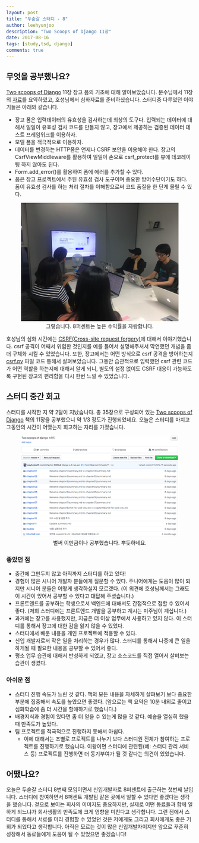 ```yaml
---
layout: post
title: "두숟갈 스터디 - 8"
author: leehyunjoo
description: "Two Scoops of Django 11장"
date: 2017-08-16
tags: [study,tsd, django]
comments: true
---
```


## 무엇을 공부했나요?
[Two scoops of Django](https://www.twoscoopspress.com/products/two-scoops-of-django-1-11) 11장 장고 폼의 기초에 대해 알아보았습니다. 문수님께서 11장의 [자료](https://github.com/8percent/tsd/blob/master/chapter11/summary.md)를 요약하였고, 호성님께서 심화자료를 준비하셨습니다. 스터디중 다루었던 이야기들은 아래와 같습니다.

- 장고 폼은 입력데이터의 유효성을 검사하는데 최상의 도구다. 입력되는 데이터에 대해서 일일이 유효성 검사 코드를 만들지 않고, 장고에서 제공하는 검증된 데이터 테스트 프레임워크를 이용하자.
- 모델 폼을 적극적으로 이용하자.
- 데이터를 변경하는 HTTP폼은 언제나 CSRF 보안을 이용해야 한다. 장고의 CsrfViewMiddleware를 활용하여 일일이 손으로 csrf_protect를 뷰에 데코레이팅 하지 않아도 된다.
- Form.add_error()를 활용하여 폼에 에러를 추가할 수 있다.
- 폼은 장고 프로젝트에서 주된 유효성 검사 도구이며 중요한 방어수단이기도 하다. 폼이 유효성 검사를 하는 처리 절차를 이해함으로써 코드 품질을 한 단계 올릴 수 있다.

<center>
<figure>
<img src="/images/tsd-8-1.jpg" alt="views">
<figcaption>그렇습니다. 8퍼센트는 높은 수익률을 자랑합니다.</figcaption>
</figure>
</center>

호성님의 심화 시간에는 [CSRF(Cross-site request forgery)](https://ko.wikipedia.org/wiki/%EC%82%AC%EC%9D%B4%ED%8A%B8_%EA%B0%84_%EC%9A%94%EC%B2%AD_%EC%9C%84%EC%A1%B0)에 대해서 이야기했습니다. csrf 공격이 어째서 위험한 것인지를 예를 들어서 설명해주셔서 막연했던 개념을 좀 더 구체화 시킬 수 있었습니다. 또한, 장고에서는 어떤 방식으로 csrf 공격을 방어하는지  [csrf.py](https://github.com/django/django/blob/master/django/middleware/csrf.py) 파일 코드 통해서 살펴보았습니다. 그동안 습관적으로 입력했던 csrf 관련 코드가 어떤 역할을 하는지에 대해서 알게 되니, 별도의 설정 없이도 CSRF 대응이 가능하도록 구현된 장고의 편리함을 다시 한번 느낄 수 있었습니다.


## 스터디 중간 회고
스터디를 시작한 지 약 2달이 지났습니다. 총 35장으로 구성되어 있는 [Two scoops of Django](https://www.twoscoopspress.com/products/two-scoops-of-django-1-11) 책의 11장을 공부했으니 약 1/3 정도가 진행되었네요. 오늘은 스터디를 마치고 그동안의 시간이 어땠는지 회고하는 자리를 가졌습니다.

<center>
<figure>
<img src="/images/tsd-8-2.png" alt="views">
<figcaption>벌써 이만큼이나 공부했습니다. 뿌듯하네요.</figcaption>
</figure>
</center>


### 좋았던 점
- 중간에 그만두지 않고 아직까지 스터디를 하고 있다!
- 경험이 많은 시니어 개발자 분들에게 질문할 수 있다. 주니어에게는 도움이 많이 되지만 시니어 분들은 어떻게 생각하실지 모르겠다. (이 의견에 호성님께서는 그래도 이 시간이 있어서 공부할 수 있다고 대답해 주셨습니다.)
- 프론트엔드를 공부하는 학생으로서 백엔드에 대해서도 간접적으로 접할 수 있어서 좋다. (저희 스터디에는 프론트엔드 개발을 공부하고 계시는 미주님이 계십니다.)
- 과거에는 장고를 사용했지만, 지금은 더 이상 업무에서 사용하고 있지 않다. 이 스터디를 통해서 장고에 대한 감을 잃지 않을 수 있었다.
- 스터디에서 배운 내용을 개인 프로젝트에 적용할 수 있다.
- 신입 개발자로서 작은 일을 처리하는 경우가 많다. 스터디를 통해서 나중에 큰 일을 하게될 때 필요한 내용을 공부할 수 있어서 좋다.
- 평소 업무 습관에 대해서 반성하게 되었고, 장고 소스코드를 직접 열어서 살펴보는 습관이 생겼다.


### 아쉬운 점
- 스터디 진행 속도가 느린 것 같다. 책의 모든 내용을 자세하게 살펴보기 보다 중요한 부분에 집중해서 속도를 높였으면 좋겠다. (앞으로는 책 요약은 10분 내외로 줄이고 심화학습에 좀 더 시간을 할애하기로 했습니다.)
- 배경지식과 경험이 있다면 좀 더 얻을 수 있는게 많을 것 같다. 예습을 열심히 했을 때 만족도가 높았다.
- 팀 프로젝트를 적극적으로 진행하지 못해서 아쉽다.
  - 이에 대해서는 조별로 프로젝트를 나누기 보다 스터디원 전체가 참여하는 프로젝트를 진행하기로 했습니다. 이왕이면 스터디에 관련된(예: 스터디 관리 서비스 등) 프로젝트를 진행하면 더 동기부여가 될 것 같다는 의견이 있었습니다.


## 어땠나요?
오늘은 두숟갈 스터디 8번째 모임이면서 신입개발자로 8퍼센트에 출근하는 첫번째 날입니다. 스터디에 참여하면서 8퍼센트 개발팀 같은 곳에서 일할 수 있다면 좋겠다는 생각을 했습니다. 겉으로 보이는 회사의 이미지도 중요하지만, 실제로 어떤 동료들과 함께 일하게 되느냐가 회사생활의 만족도에 크게 영향을 미친다고 생각합니다. 그런 점에서 스터디를 통해서 서로를 미리 경험할 수 있었던 것은 저에게도 그리고 회사에게도 좋은 기회가 되었다고 생각합니다. 아직은 모르는 것이 많은 신입개발자이지만 앞으로 꾸준히 성장해서 동료들에게 도움이 될 수 있었으면 좋겠습니다! 
